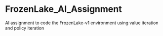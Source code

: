 # FrozenLake_AI_Assignment
AI assignment to code the FrozenLake-v1 environment using value iteration and policy iteration
